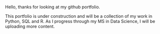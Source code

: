 Hello, thanks for looking at my github portfolio.

This portfolio is under construction and will be a collection of my work in Python, SQL and R. As I progress through my MS in Data Science, I will be uploading more content.
